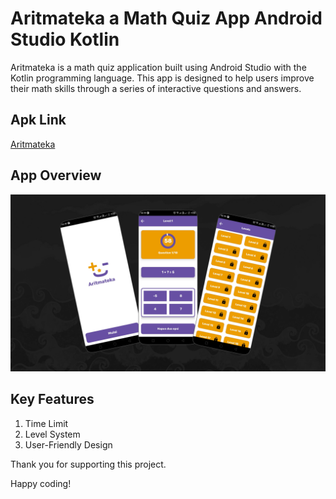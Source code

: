 # Aritmateka a Math Quiz App Android Studio Kotlin

Aritmateka is a math quiz application built using Android Studio with the Kotlin programming language. This app is designed to help users improve their math skills through a series of interactive questions and answers.

## Apk Link
[Aritmateka](https://drive.google.com/file/d/1R3d8VVH-VMZx5d_5SVF7pZkehIw_XcAG/view?usp=sharing)

## App Overview

![Math Quiz App](screenshot/aritmateka_preview.png)

## Key Features

1. Time Limit
2. Level System
3. User-Friendly Design

Thank you for supporting this project.

Happy coding!
